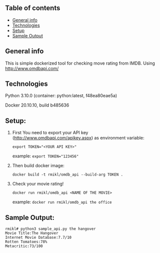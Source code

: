 ## Table of contents
* [General info](#general-info)
* [Technologies](#technologies)
* [Setup](#setup)
* [Sample Output](#sample-output)

## General info
This is simple dockerized tool for checking move rating from IMDB. Using http://www.omdbapi.com/

## Technologies
Python 3.10.0 (container: python:latest, f48ea80eae5a) 

Docker 20.10.10, build b485636

## Setup:
1. First You need to export your API key (http://www.omdbapi.com/apikey.aspx) as environment variable:

    `export TOKEN="<YOUR API KEY>"`

    example:     `export TOKEN="123456"`

2. Then build docker image:

    `docker build -t rmikl/omdb_api --build-arg TOKEN .` 

3. Check your movie rating!

    `docker run rmikl/omdb_api <NAME OF THE MOVIE>`
    
    example: `docker run rmikl/omdb_api the office`

## Sample Output:
```
rmikl# python3 sample_api.py the hangover      
Movie Title:The Hangover
Internet Movie Database:7.7/10
Rotten Tomatoes:78%
Metacritic:73/100
```




